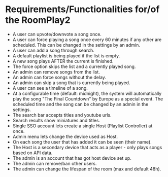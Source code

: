 # Requirements/Functionalities for/of the RoomPlay2

- A user can upvote/downvote a song once.
- A user can force playing a song once every 60 minutes if any other are scheduled. This can be changed in the settings by an admin.
- A user can add a song through search.
- A default playlist is being played if the list is empty.
- A new song plays AFTER the current is finished.
- The force option skips the list and a currently played song.
- An admin can remove songs from the list.
- An admin can force songs without the delay.
- An admin can skip a song that is currently being played.
- A user can see a timeline of a song.
- At a configurable time (default: midnight), the system will automatically play the song "The Final Countdown" by Europe as a special event. The scheduled time and the song can be changed by an admin in the settings.
- The search bar accepts titles and youtube urls.
- Search results show miniatures and titles.
- Single SSO account lets create a single Host (Playlist Controller) at once.
- Admin menu lets change the device used as Host.
- On each song the user that has added it can be seen (their name).
- The Host is a secondary device that acts as a player - only plays songs based on API data.
- The admin is an account that has got host device set up.
- The admin can remove/ban other users.
- The admin can change the lifespan of the room (max and default 48h).